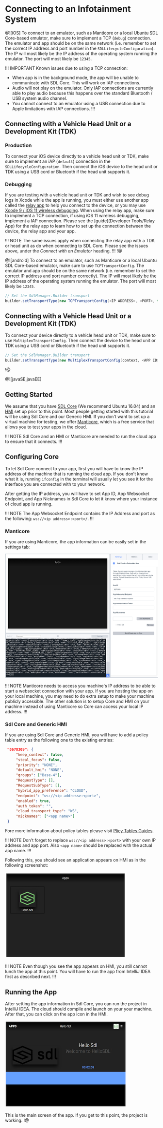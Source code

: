 # Connecting to an Infotainment System

@![iOS]
To connect to an emulator, such as Manticore or a local Ubuntu SDL Core-based emulator, make sure to implement a TCP (`debug`) connection. The emulator and app should be on the same network (i.e. remember to set the correct IP address and port number in the `SDLLifecycleConfiguration`). The IP will most likely be the IP address of the operating system running the emulator. The port will most likely be `12345`.

!!! IMPORTANT
Known issues due to using a TCP connection:

* When app is in the background mode, the app will be unable to communicate with SDL Core. This will work on IAP connections.
* Audio will not play on the emulator. Only IAP connections are currently able to play audio because this happens over the standard Bluetooth / USB system audio channel.
* You cannot connect to an emulator using a USB connection due to Apple limitations with IAP connections.
!!!

## Connecting with a Vehicle Head Unit or a Development Kit (TDK)
### Production
To connect your iOS device directly to a vehicle head unit or TDK, make sure to implement an iAP (`default`) connection in the `SDLLifecycleConfiguration`. Then connect the iOS device to the head unit or TDK using a USB cord or Bluetooth if the head unit supports it.

### Debugging
If you are testing with a vehicle head unit or TDK and wish to see debug logs in Xcode while the app is running, you must either use another app called the [relay app](https://github.com/smartdevicelink/relay_app_ios) to help you connect to the device, or you may use [Xcode 9 / iOS 11 wireless debugging](https://developer.apple.com/videos/play/wwdc2017/404/). When using the relay app, make sure to implement a TCP connection, if using iOS 11 wireless debugging, implement a IAP connection. Please see the [guide](Developer Tools/Relay App) for the relay app to learn how to set up the connection between the device, the relay app and your app.

!!! NOTE
The same issues apply when connecting the relay app with a TDK or head unit as do when connecting to SDL Core. Please see the issues above, under the *Connect with an Emulator* heading.
!!!
!@

@![android]
To connect to an emulator, such as Manticore or a local Ubuntu SDL Core-based emulator, make sure to use `TCPTransportConfig`. The emulator and app should be on the same network (i.e. remember to set the correct IP address and port number correctly). The IP will most likely be the IP address of the operating system running the emulator. The port will most likely be `12345`.

```java 
// Set the SdlManager.Builder transport 
builder.setTransportType(new TCPTransportConfig(<IP ADDRESS>, <PORT>, false));
```

## Connecting with a Vehicle Head Unit or a Development Kit (TDK)
To connect your device directly to a vehicle head unit or TDK, make sure to use `MultiplexTransportConfig`. Then connect the device to the head unit or TDK using a USB cord or Bluetooth if the head unit supports it.


```java
// Set the SdlManager.Builder transport 
builder.setTransportType(new MultiplexTransportConfig(context, <APP ID>));
```
!@

@![javaSE,javaEE]
## Getting Started
We assume that you have [SDL Core](https://github.com/smartdevicelink/sdl_core) (We recommend Ubuntu 16.04) and an [HMI](https://github.com/smartdevicelink/generic_hmi) set up prior to this point. Most people getting started with this tutorial will be using Sdl Core and our Generic HMI. If you don't want to set up a virtual machine for testing, we offer [Manticore](https://smartdevicelink.com/resources/manticore/), which is a free service that allows you to test your apps in the cloud.

!!! NOTE
Sdl Core and an HMI or Manticore are needed to run the cloud app to ensure that it connects.
!!!

## Configuring Core 
To let Sdl Core connect to your app, first you will have to know the IP address of the machine that is running the cloud app. If you don't know what it is, running ```ifconfig``` in the terminal will usually let you see it for the interface you are connected with to your network. 

After getting the IP address, you will have to set App ID, App Websocket Endpoint, and App Nicknames in Sdl Core to let it know where your instance of cloud app is running. 

!!! NOTE
The App Websocket Endpoint contains the IP Address and port as the following: `ws://<ip address>:<port>/`.
!!!


### Manticore
If you are using Manticore, the app information can be easily set in the settings tab:

![Main Screen](assets/manticore1.png)

!!! NOTE
Manticore needs to access you machine's IP address to be able to start a websocket connection with your app. If you are hosting the app on your local machine, you may need to do extra setup to make your machine publicly accessible. The other solution is to setup Core and HMI on your machine instead of using Manticore so Core can access your local IP address.
!!!

### Sdl Core and Generic HMI
If you are using Sdl Core and Generic HMI, you will have to add a policy table entry as the following one to the existing entries:

```JSON
 "8678309": {
     "keep_context": false,
     "steal_focus": false,
     "priority": "NONE",
     "default_hmi": "NONE",
     "groups": ["Base-4"],
     "RequestType": [],
     "RequestSubType": [],
     "hybrid_app_preference": "CLOUD",
     "endpoint": "ws://<ip address>:<port>",
     "enabled": true,
     "auth_token": "",
     "cloud_transport_type": "WS",
     "nicknames": ["<app name>"]
 }
```

Fore more information about policy tables please visit [Plicy Tables Guides](https://smartdevicelink.com/en/guides/sdl-server/api-reference-documentation/policy-table/overview).

!!! NOTE
Don't forget to replace `ws://<ip address>:<port>` with your own IP address and app port. Also `<app name>` should be replaced with the actual app name.
!!!

Following this, you should see an application appears on HMI as in the following screenshot:

![HMI Apps](assets/hmi1.png)

!!! NOTE
Even though you see the app appears on HMI, you still cannot lunch the app at this point. You will have to run the app from IntelliJ IDEA first as described next.
!!!

## Running the App
After setting the app information in Sdl Core, you can run the project in IntelliJ IDEA. The cloud should compile and launch on your your machine. After that, you can click on the app icon in the HMI.

![HMI Apps](assets/hmi2.png)

This is the main screen of the  app. If you get to this point, the project is working.
!@